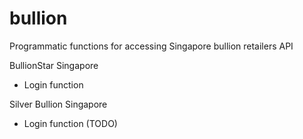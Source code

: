 # bullion

Programmatic functions for accessing Singapore bullion retailers API

BullionStar Singapore
- Login function


Silver Bullion Singapore
- Login function (TODO)

